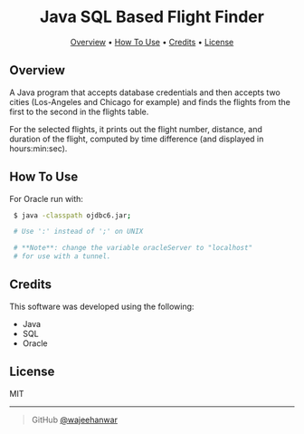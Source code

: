 <h1 align="center">
  <br>
  Java SQL Based Flight Finder
  <br>
</h1>

<p align="center">
<a href="#overview">Overview</a> •
  <a href="#how-to-use">How To Use</a> •
  <a href="#credits">Credits</a> •
  <a href="#license">License</a>
</p>

## Overview

A Java program that accepts database credentials and then accepts two cities (Los-Angeles and Chicago for example) and finds the flights from the first to the second in the flights table.

For the selected flights, it prints out the flight number, distance, and duration of the flight, computed by time difference (and displayed in hours:min:sec).

## How To Use

For Oracle run with:

```bash
 $ java -classpath ojdbc6.jar;

 # Use ':' instead of ';' on UNIX

 # **Note**: change the variable oracleServer to "localhost"
 # for use with a tunnel.
```

## Credits

This software was developed using the following:

- Java
- SQL
- Oracle

## License

MIT

---

> GitHub [@wajeehanwar](https://github.com/wajeehanwar)
